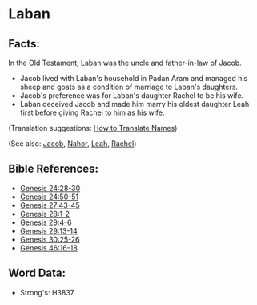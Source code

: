 # Laban #

## Facts: ##

In the Old Testament, Laban was the uncle and father-in-law of Jacob. 

* Jacob lived with Laban's household in Padan Aram and managed his sheep and goats as a condition of marriage to Laban's daughters.
* Jacob's preference was for Laban's daughter Rachel to be his wife.
* Laban deceived Jacob and made him marry his oldest daughter Leah first before giving Rachel to him as his wife.

(Translation suggestions: [How to Translate Names](rc://en/ta/man/translate/translate-names))

(See also: [Jacob](../names/jacob.md), [Nahor](../names/nahor.md), [Leah](../names/leah.md), [Rachel](../names/rachel.md))

## Bible References: ##

* [Genesis 24:28-30](rc://en/tn/help/gen/24/28)
* [Genesis 24:50-51](rc://en/tn/help/gen/24/50)
* [Genesis 27:43-45](rc://en/tn/help/gen/27/43)
* [Genesis 28:1-2](rc://en/tn/help/gen/28/01)
* [Genesis 29:4-6](rc://en/tn/help/gen/29/04)
* [Genesis 29:13-14](rc://en/tn/help/gen/29/13)
* [Genesis 30:25-26](rc://en/tn/help/gen/30/25)
* [Genesis 46:16-18](rc://en/tn/help/gen/46/16)

## Word Data: ##

* Strong's: H3837
